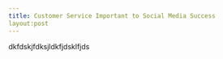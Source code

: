 ```yaml
---
title: Customer Service Important to Social Media Success
layout:post
---
```


dkfdskjfdksjldkfjdsklfjds


